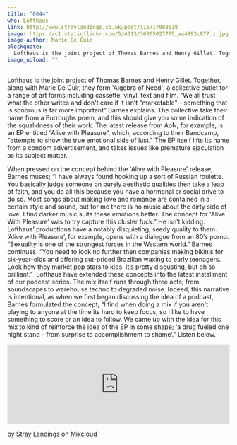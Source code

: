 ```yaml
---
title: "0044"
who: Lofthaus
link: http://www.straylandings.co.uk/post/116717008518
image: https://c1.staticflickr.com/5/4313/36065027775_aa4892c077_z.jpg
image-author: Marie De Cuir
blockquote: |
  Lofthaus is the joint project of Thomas Barnes and Henry Gillet. Together, along with Marie De Cuir, they form 'Algebra of Need'; a collective outlet for a range of art forms including cassette, vinyl, text and film. “We all trust what the other writes and don't care if it isn’t "marketable" \- something that is sonorous is far more important” Barnes explains. The collective take their name from a Burroughs poem, and this should give you some indication of the squalidness of their work. The latest release from AoN, for example, is an EP entitled “Alive with Pleasure”, which, according to their Bandcamp, "attempts to show the true emotional side of lust." The EP itself lifts its name from a condom advertisement, and takes issues like premature ejaculation as its subject matter. 
image_upload: ""
---
```


Lofthaus is the joint project of Thomas Barnes and Henry Gillet. Together, along with Marie De Cuir, they form 'Algebra of Need'; a collective outlet for a range of art forms including cassette, vinyl, text and film. “We all trust what the other writes and don't care if it isn’t "marketable" \- something that is sonorous is far more important” Barnes explains. The collective take their name from a Burroughs poem, and this should give you some indication of the squalidness of their work. The latest release from AoN, for example, is an EP entitled “Alive with Pleasure”, which, according to their Bandcamp, "attempts to show the true emotional side of lust." The EP itself lifts its name from a condom advertisement, and takes issues like premature ejaculation as its subject matter.  

When pressed on the concept behind the 'Alive with Pleasure' release, Barnes muses; “I have always found hooking up a sort of Russian roulette. You basically judge someone on purely aesthetic qualities then take a leap of faith, and you do all this because you have a hormonal or social drive to do so. Most songs about making love and romance are contained in a certain style and sound, but for me there is no music about the dirty side of love. I find darker music suits these emotions better. The concept for 'Alive With Pleasure' was to try capture this cluster fuck.” He isn’t kidding. Lofthaus’ productions have a notably disquieting, seedy quality to them. ‘Alive with Pleasure’, for example, opens with a dialogue from an 80′s porno. “Sexuality is one of the strongest forces in the Western world.” Barnes continues. “You need to look no further then companies making bikinis for six-year-olds and offering cut-priced Brazilian waxing to early teenagers. Look how they market pop stars to kids. It’s pretty disgusting, but oh so brilliant.”  Lofthaus have extended these concepts into the latest installment of our podcast series. The mix itself runs through three acts; from soundscapes to warehouse techno to degraded noise. Indeed, this narrative is intentional, as when we first began discussing the idea of a podcast, Barnes formulated the concept; “I find when doing a mix if you aren't playing to anyone at the time its hard to keep focus, so I like to have something to score or an idea to follow. We came up with the idea for this mix to kind of reinforce the idea of the EP in some shape; ‘a drug fueled one night stand - from surprise to accomplishment to shame’.” Listen below.  

<iframe width="100%" height="180" src="https://www.mixcloud.com/widget/iframe/?embed_type=widget_standard&embed_uuid=258d9b93-b6c0-451f-a2df-fda3ad2fd9fb&feed=https%3A%2F%2Fwww.mixcloud.com%2Fstraylandings%2F0050-lofthaus%2F&hide_cover=1&hide_tracklist=1&replace=0" frameborder="0"></iframe>

by [Stray Landings](https://www.mixcloud.com/straylandings/?utm_source=widget&utm_medium=web&utm_campaign=base_links&utm_term=profile_link) on [ Mixcloud](https://www.mixcloud.com/?utm_source=widget&utm_medium=web&utm_campaign=base_links&utm_term=homepage_link)